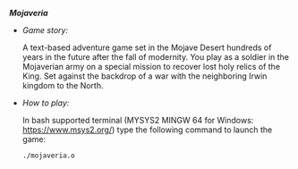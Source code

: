 ***Mojaveria***
  - *Game story:*
    
     A text-based adventure game set in the Mojave Desert hundreds of years in the future after the fall of modernity. You play as a soldier in the Mojaverian army on a special mission to recover lost holy relics of the King. Set against the backdrop of a war with the neighboring Irwin kingdom to the North.

  - *How to play:*

    In bash supported terminal (MYSYS2 MINGW 64 for Windows: https://www.msys2.org/) type the following command to launch the game:

        ./mojaveria.o
  
